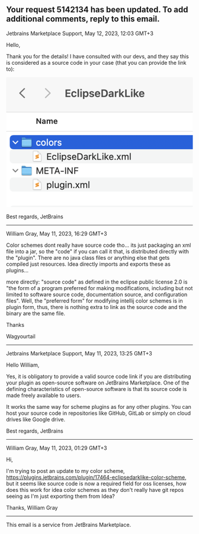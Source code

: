 Your request 5142134 has been updated. To add additional comments, reply to this email.
----------------------------------------------

Jetbrains Marketplace Support, May 12, 2023, 12:03 GMT+3

Hello,

Thank you for the details! I have consulted with our devs, and they say this is considered as a source code in your case (that you can provide the link to):

 ![](./image.png)


Best regards,
JetBrains

----------------------------------------------

William Gray, May 11, 2023, 16:29 GMT+3

Color schemes dont really have source code tho... its just packaging an xml file into a jar, so the "code" if you can call it that, is distributed directly with the "plugin". There are no java class files or anything else that gets compiled just resources. Idea directly imports and exports these as plugins...


more directly: "source code" as defined in the eclipse public license 2.0 is "the form of a program preferred for making modifications, including but not limited to software source code, documentation source, and configuration files". Well, the "preferred form" for modifying intellij color schemes is in plugin form, thus, there is nothing extra to link as the source code and the binary are the same file.



Thanks

Wagyourtail

----------------------------------------------

Jetbrains Marketplace Support, May 11, 2023, 13:25 GMT+3

Hello William,

Yes, it is obligatory to provide a valid source code link if you are distributing your plugin as open-source software on JetBrains Marketplace. One of the defining characteristics of open-source software is that its source code is made freely available to users.

It works the same way for scheme plugins as for any other plugins. You can host your source code in repositories like GitHub, GitLab or simply on cloud drives like Google drive.



Best regards,
JetBrains

----------------------------------------------

William Gray, May 11, 2023, 01:29 GMT+3

Hi,

I'm trying to post an update to my color scheme, https://plugins.jetbrains.com/plugin/17464-eclipsedarklike-color-scheme, but it seems like source code is now a required field for oss licenses, how does this work for idea color schemes as they don't really have git repos seeing as I'm just exporting them from Idea?

Thanks,
William Gray

--------------------------------
This email is a service from JetBrains Marketplace.